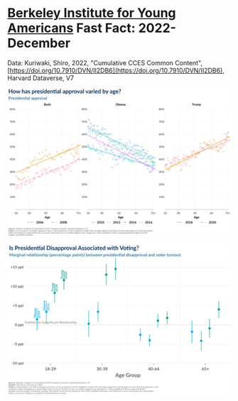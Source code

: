 # [Berkeley Institute for Young Americans](https://youngamericans.berkeley.edu/) Fast Fact: 2022-December
 
Data: Kuriwaki, Shiro, 2022, "Cumulative CCES Common Content", [https://doi.org/10.7910/DVN/II2DB6](https://doi.org/10.7910/DVN/II2DB6), Harvard Dataverse, V7
 
![Presidential Approval](https://github.com/jamesohawkins/FastFact-2022-December/blob/main/Output/presidential_approval.png?raw=true)

![Presidential Dispproval and Voting](https://github.com/jamesohawkins/FastFact-2022-December/blob/main/Output/disapproved.png?raw=true)

